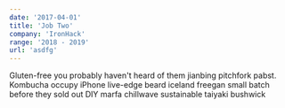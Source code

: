 ```yaml
---
date: '2017-04-01'
title: 'Job Two'
company: 'IronHack'
range: '2018 - 2019'
url: 'asdfg'
---
```


Gluten-free you probably haven't heard of them jianbing pitchfork pabst. Kombucha occupy iPhone live-edge beard iceland freegan small batch before they sold out DIY marfa chillwave sustainable taiyaki bushwick
